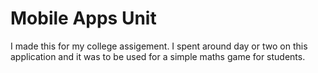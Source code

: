 # Mobile Apps Unit
I made this for my college assigement. I spent around day or two on this application and it was to be used for a simple maths game for students. 
